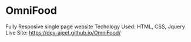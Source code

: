 # OmniFood
Fully Resposive single page website
Techology Used: HTML, CSS, Jquery <br>
Live Site: https://dev-ajeet.github.io/OmniFood/
